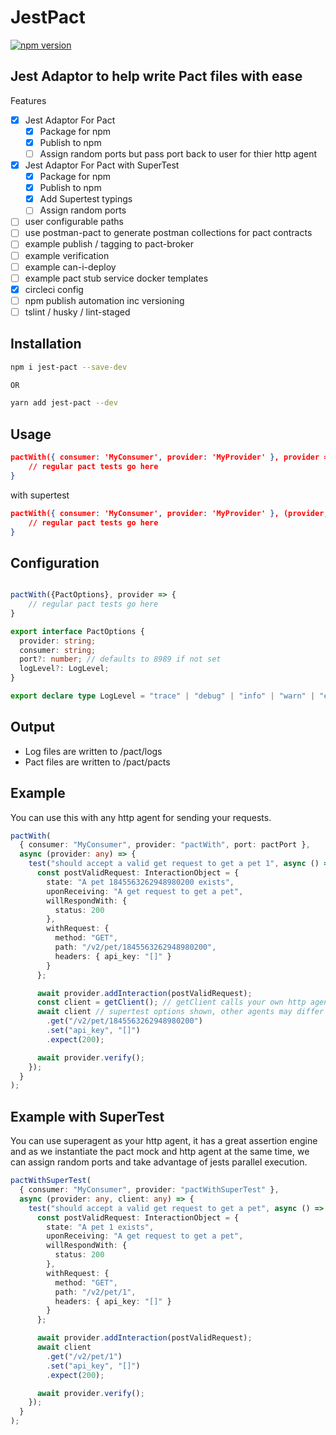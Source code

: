 # JestPact 

[![npm version](https://badge.fury.io/js/jest-pact.svg)](https://badge.fury.io/js/jest-pact)

## Jest Adaptor to help write Pact files with ease

Features

- [x] Jest Adaptor For Pact
  - [X] Package for npm
  - [X] Publish to npm
  - [ ] Assign random ports but pass port back to user for thier http agent
- [x] Jest Adaptor For Pact with SuperTest
  - [X] Package for npm
  - [X] Publish to npm
  - [X] Add Supertest typings
  - [ ] Assign random ports
- [ ] user configurable paths
- [ ] use postman-pact to generate postman collections for pact contracts
- [ ] example publish / tagging to pact-broker
- [ ] example verification
- [ ] example can-i-deploy
- [ ] example pact stub service docker templates
- [X] circleci config
- [ ] npm publish automation inc versioning
- [ ] tslint / husky / lint-staged
  
## Installation

```sh
npm i jest-pact --save-dev

OR

yarn add jest-pact --dev
```

## Usage

``` json
pactWith({ consumer: 'MyConsumer', provider: 'MyProvider' }, provider => {
    // regular pact tests go here
}
```

with supertest

``` json
pactWith({ consumer: 'MyConsumer', provider: 'MyProvider' }, (provider, client) => {
    // regular pact tests go here
}
```

## Configuration

``` ts

pactWith({PactOptions}, provider => {
    // regular pact tests go here
}

export interface PactOptions {
  provider: string;
  consumer: string;
  port?: number; // defaults to 8989 if not set
  logLevel?: LogLevel;
}

export declare type LogLevel = "trace" | "debug" | "info" | "warn" | "error" | "fatal";

```

## Output

- Log files are written to /pact/logs
- Pact files are written to /pact/pacts

## Example

You can use this with any http agent for sending your requests.

``` ts
pactWith(
  { consumer: "MyConsumer", provider: "pactWith", port: pactPort },
  async (provider: any) => {
    test("should accept a valid get request to get a pet 1", async () => {
      const postValidRequest: InteractionObject = {
        state: "A pet 1845563262948980200 exists",
        uponReceiving: "A get request to get a pet",
        willRespondWith: {
          status: 200
        },
        withRequest: {
          method: "GET",
          path: "/v2/pet/1845563262948980200",
          headers: { api_key: "[]" }
        }
      };

      await provider.addInteraction(postValidRequest);
      const client = getClient(); // getClient calls your own http agent, the function is not shown here
      await client // supertest options shown, other agents may differ
        .get("/v2/pet/1845563262948980200")
        .set("api_key", "[]")
        .expect(200);

      await provider.verify();
    });
  }
);
```

## Example with SuperTest

You can use superagent as your http agent, it has a great assertion engine and as we instantiate the pact mock and http agent at the same time, we can assign random ports and take advantage of jests parallel execution.

``` ts
pactWithSuperTest(
  { consumer: "MyConsumer", provider: "pactWithSuperTest" },
  async (provider: any, client: any) => {
    test("should accept a valid get request to get a pet", async () => {
      const postValidRequest: InteractionObject = {
        state: "A pet 1 exists",
        uponReceiving: "A get request to get a pet",
        willRespondWith: {
          status: 200
        },
        withRequest: {
          method: "GET",
          path: "/v2/pet/1",
          headers: { api_key: "[]" }
        }
      };

      await provider.addInteraction(postValidRequest);
      await client
        .get("/v2/pet/1")
        .set("api_key", "[]")
        .expect(200);

      await provider.verify();
    });
  }
);

```
